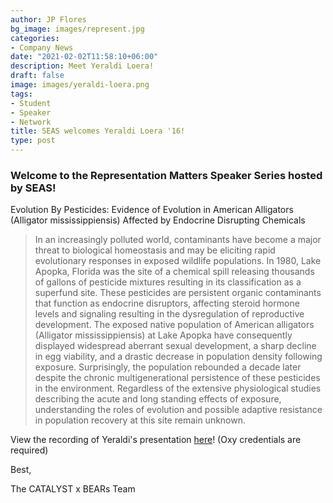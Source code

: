 ```yaml
---
author: JP Flores
bg_image: images/represent.jpg
categories:
- Company News
date: "2021-02-02T11:58:10+06:00"
description: Meet Yeraldi Loera!
draft: false
image: images/yeraldi-loera.png
tags:
- Student
- Speaker
- Network
title: SEAS welcomes Yeraldi Loera '16!
type: post
---
```


### Welcome to the Representation Matters Speaker Series hosted by SEAS!
</p>

Evolution By Pesticides: Evidence of Evolution in American Alligators (Alligator mississippiensis) Affected by Endocrine Disrupting Chemicals 

 </p>

> In an increasingly polluted world, contaminants have become a major threat to biological homeostasis and may be eliciting rapid evolutionary responses in exposed wildlife populations. In 1980, Lake Apopka, Florida was the site of a chemical spill releasing thousands of gallons of pesticide mixtures resulting in its classification as a superfund site. These pesticides are persistent organic contaminants that function as endocrine disruptors, affecting steroid hormone levels and signaling resulting in the dysregulation of reproductive development. The exposed native population of American alligators (Alligator mississippiensis) at Lake Apopka have consequently displayed widespread aberrant sexual development, a sharp decline in egg viability, and a drastic decrease in population density following exposure. Surprisingly, the population rebounded a decade later despite the chronic multigenerational persistence of these pesticides in the environment. Regardless of the extensive physiological studies describing the acute and long standing effects of exposure, understanding the roles of evolution and possible adaptive resistance in population recovery at this site remain unknown. 

</p>

View the recording of Yeraldi's presentation [here](https://oxy.hosted.panopto.com/Panopto/Pages/Viewer.aspx?pid=c483bab7-cbf7-45a6-b1d1-acc5001354ad)! (Oxy credentials are required)


Best,

The CATALYST x BEARs Team
</p>
